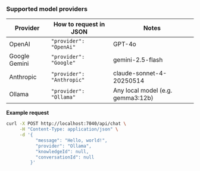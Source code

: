 ### Supported model providers
| Provider     | How to request in JSON | Notes |
|--------------|-----------------------|-------|
| OpenAI       | `"provider": "OpenAi"` | GPT-4o |
| Google Gemini| `"provider": "Google"` | gemini-2.5-flash |
| Anthropic    | `"provider": "Anthropic"` | claude-sonnet-4-20250514 |
| Ollama       | `"provider": "Ollama"` | Any local model (e.g. gemma3:12b) |

**Example request**

```bash
curl -X POST http://localhost:7040/api/chat \
     -H "Content-Type: application/json" \
     -d '{
           "message": "Hello, world!",
           "provider": "Ollama",
           "knowledgeId": null,
           "conversationId": null
         }'
